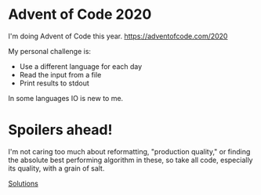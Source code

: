 # Advent of Code 2020

I'm doing Advent of Code this year. https://adventofcode.com/2020

My personal challenge is:
* Use a different language for each day
* Read the input from a file
* Print results to stdout

In some languages IO is new to me.

# Spoilers ahead!

I'm not caring too much about reformatting, "production
quality," or finding the absolute best performing algorithm in
these, so take all code, especially its quality, with a grain of
salt.

[Solutions](https://hiljusti.github.io/adventofcode-2020/solutions)

